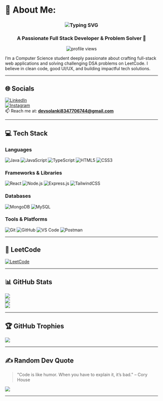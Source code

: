 # 💫 About Me:
<h3 align="center"><img src="https://readme-typing-svg.demolab.com?font=Fira+Code&weight=600&size=25&duration=4000&pause=1000&center=true&width=435&lines=Hi+%F0%9F%91%8B%2C+I'm+Dev+Solanki" alt="Typing SVG" /></h3>
<h3 align="center">A Passionate Full Stack Developer & Problem Solver 🚀</h3>

<p align="center">
  <img src="https://komarev.com/ghpvc/?username=Dev-Solanki-6744&label=Profile%20views&color=0e75b6&style=flat" alt="profile views" />
</p>

I’m a Computer Science student deeply passionate about crafting full-stack web applications and solving challenging DSA problems on LeetCode. I believe in clean code, good UI/UX, and building impactful tech solutions.

---

## 🌐 Socials
[![LinkedIn](https://img.shields.io/badge/LinkedIn-%230077B5.svg?style=for-the-badge&logo=linkedin&logoColor=white)](https://linkedin.com/in/dev-solanki-603a60246)  
[![Instagram](https://img.shields.io/badge/Instagram-E4405F?style=for-the-badge&logo=instagram&logoColor=white)](https://instagram.com/dev_solanki_6744/)  
📫 Reach me at: **devsolanki8347706744@gmail.com**

---

## 💻 Tech Stack

### **Languages**
![Java](https://img.shields.io/badge/Java-ED8B00?style=plastic&logo=java&logoColor=white)
![JavaScript](https://img.shields.io/badge/JavaScript-F7DF1E?style=plastic&logo=javascript&logoColor=black)
![TypeScript](https://img.shields.io/badge/TypeScript-%23007ACC.svg?style=plastic&logo=typescript&logoColor=white)
![HTML5](https://img.shields.io/badge/HTML5-E34F26?style=plastic&logo=html5&logoColor=white)
![CSS3](https://img.shields.io/badge/CSS3-1572B6?style=plastic&logo=css3&logoColor=white)

### **Frameworks & Libraries**
![React](https://img.shields.io/badge/React-20232A?style=plastic&logo=react&logoColor=61DAFB)
![Node.js](https://img.shields.io/badge/Node.js-6DA55F?style=plastic&logo=node.js&logoColor=white)
![Express.js](https://img.shields.io/badge/Express.js-000000?style=plastic&logo=express&logoColor=white)
![TailwindCSS](https://img.shields.io/badge/Tailwind_CSS-38B2AC?style=plastic&logo=tailwind-css&logoColor=white)

### **Databases**
![MongoDB](https://img.shields.io/badge/MongoDB-4EA94B?style=plastic&logo=mongodb&logoColor=white)
![MySQL](https://img.shields.io/badge/MySQL-4479A1?style=plastic&logo=mysql&logoColor=white)

### **Tools & Platforms**
![Git](https://img.shields.io/badge/Git-F05033?style=plastic&logo=git&logoColor=white)
![GitHub](https://img.shields.io/badge/GitHub-181717?style=plastic&logo=github&logoColor=white)
![VS Code](https://img.shields.io/badge/VS_Code-007ACC?style=plastic&logo=visual-studio-code&logoColor=white)
![Postman](https://img.shields.io/badge/Postman-FF6C37?style=plastic&logo=postman&logoColor=white)

---

## 🧠 LeetCode
[![LeetCode](https://img.shields.io/badge/LeetCode-FFA116?style=for-the-badge&logo=leetcode&logoColor=white)](https://leetcode.com/devsolanki8347706744/)

---

## 📊 GitHub Stats

![](https://github-readme-streak-stats.herokuapp.com/?user=Dev-Solanki-6744&theme=radical&hide_border=false)<br/>
![](https://github-readme-stats.vercel.app/api?username=Dev-Solanki-6744&theme=radical&show_icons=true&hide_border=false)<br/>
![](https://github-readme-stats.vercel.app/api/top-langs/?username=Dev-Solanki-6744&theme=radical&layout=compact&hide_border=false)

---

## 🏆 GitHub Trophies
![](https://github-profile-trophy.vercel.app/?username=Dev-Solanki-6744&theme=radical&no-frame=true&no-bg=false&margin-w=4)

---

## ✍️ Random Dev Quote
> "Code is like humor. When you have to explain it, it’s bad." – Cory House

![](https://quotes-github-readme.vercel.app/api?type=horizontal&theme=radical)

---

